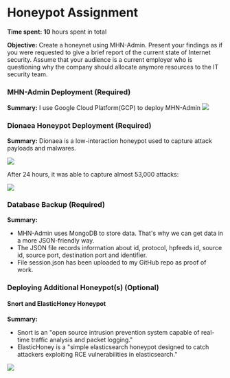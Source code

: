 # Honeypot Assignment

**Time spent:** **10** hours spent in total

**Objective:** Create a honeynet using MHN-Admin. Present your findings as if you were requested to give a brief report of the current state of Internet security. Assume that your audience is a current employer who is questioning why the company should allocate anymore resources to the IT security team.

### MHN-Admin Deployment (Required)

**Summary:** I use Google Cloud Platform(GCP) to deploy MHN-Admin
<img src="http://g.recordit.co/gmTqdsImpI.gif">

### Dionaea Honeypot Deployment (Required)

**Summary:**  Dionaea is a low-interaction honeypot used to capture attack payloads and malwares.

<img src="http://g.recordit.co/gkH3QewxD3.gif">

After 24 hours, it was able to capture almost 53,000 attacks:

<img src="http://g.recordit.co/o3ofcQNX0l.gif">

### Database Backup (Required) 

**Summary:** 
- MHN-Admin uses MongoDB to store data. That's why we can get data in a more JSON-friendly way.
- The JSON file records information about id, protocol, hpfeeds id, source id, source port, destination port and identifier.
- File session.json has been uploaded to my GitHub repo as proof of work.

### Deploying Additional Honeypot(s) (Optional)

#### Snort and ElasticHoney Honeypot
**Summary:** 
- Snort is an "open source intrusion prevention system capable of real-time traffic analysis and packet logging." 
- ElasticHoney is a "simple elasticsearch honeypot designed to catch attackers exploiting RCE vulnerabilities in elasticsearch."

<img src="http://g.recordit.co/I2prHHC2mx.gif">


